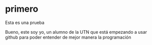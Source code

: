 # primero
Esta es una prueba

Bueno, este soy yo, un alumno de la UTN que está empezando a usar github para poder entender de mejor manera la programación
